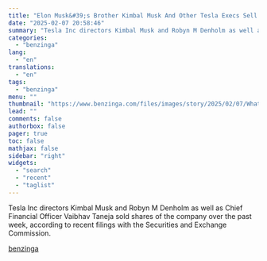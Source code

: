 ```yaml
---
title: "Elon Musk&#39;s Brother Kimbal Musk And Other Tesla Execs Sell Over $73 Million In Stock"
date: "2025-02-07 20:58:46"
summary: "Tesla Inc directors Kimbal Musk and Robyn M Denholm as well as Chief Financial Officer Vaibhav Taneja sold shares of the company over the past week, according to recent filings with the Securities and Exchange Commission."
categories:
  - "benzinga"
lang:
  - "en"
translations:
  - "en"
tags:
  - "benzinga"
menu: ""
thumbnail: "https://www.benzinga.com/files/images/story/2025/02/07/What-Happened.jpeg"
lead: ""
comments: false
authorbox: false
pager: true
toc: false
mathjax: false
sidebar: "right"
widgets:
  - "search"
  - "recent"
  - "taglist"
---
```


Tesla Inc directors Kimbal Musk and Robyn M Denholm as well as Chief Financial Officer Vaibhav Taneja sold shares of the company over the past week, according to recent filings with the Securities and Exchange Commission.

[benzinga](https://www.benzinga.com/tech/25/02/43557967/elon-musks-brother-kimbal-musk-and-other-tesla-execs-sell-over-73-million-in-stock)
